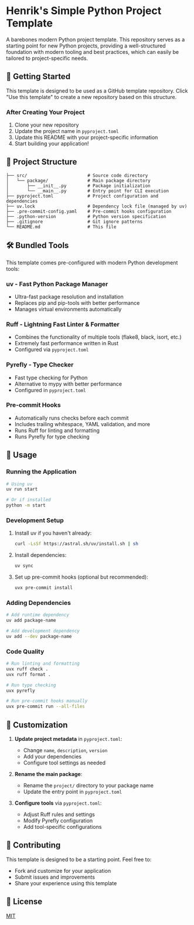 # Henrik's Simple Python Project Template

A barebones modern Python project template. This repository serves as a starting point for new Python projects, providing a well-structured foundation with modern tooling and best practices, which can easily be tailored to project-specific needs.

## 🚀 Getting Started

This template is designed to be used as a GitHub template repository. Click "Use this template" to create a new repository based on this structure.

### After Creating Your Project

1. Clone your new repository
2. Update the project name in `pyproject.toml`
3. Update this README with your project-specific information
4. Start building your application!

## 📁 Project Structure

```
├── src/                       # Source code directory
│   └── package/               # Main package directory
│       ├── __init__.py        # Package initialization
│       └── __main__.py        # Entry point for CLI execution
├── pyproject.toml             # Project configuration and dependencies
├── uv.lock                    # Dependency lock file (managed by uv)
├── .pre-commit-config.yaml    # Pre-commit hooks configuration
├── .python-version            # Python version specification
├── .gitignore                 # Git ignore patterns
└── README.md                  # This file
```

## 🛠️ Bundled Tools

This template comes pre-configured with modern Python development tools:

### **uv** - Fast Python Package Manager
- Ultra-fast package resolution and installation
- Replaces pip and pip-tools with better performance
- Manages virtual environments automatically

### **Ruff** - Lightning Fast Linter & Formatter
- Combines the functionality of multiple tools (flake8, black, isort, etc.)
- Extremely fast performance written in Rust
- Configured via `pyproject.toml`

### **Pyrefly** - Type Checker
- Fast type checking for Python
- Alternative to mypy with better performance
- Configured in `pyproject.toml`

### **Pre-commit Hooks**
- Automatically runs checks before each commit
- Includes trailing whitespace, YAML validation, and more
- Runs Ruff for linting and formatting
- Runs Pyrefly for type checking

## 🚀 Usage

### Running the Application

```bash
# Using uv
uv run start

# Or if installed
python -m start
```

### Development Setup

1. Install uv if you haven't already:
   ```bash
   curl -LsSf https://astral.sh/uv/install.sh | sh
   ```

2. Install dependencies:
   ```bash
   uv sync
   ```

3. Set up pre-commit hooks (optional but recommended):
   ```bash
   uvx pre-commit install
   ```

### Adding Dependencies

```bash
# Add runtime dependency
uv add package-name

# Add development dependency
uv add --dev package-name
```

### Code Quality

```bash
# Run linting and formatting
uvx ruff check .
uvx ruff format .

# Run type checking
uvx pyrefly

# Run pre-commit hooks manually
uvx pre-commit run --all-files
```

## 📝 Customization

1. **Update project metadata** in `pyproject.toml`:
   - Change `name`, `description`, `version`
   - Add your dependencies
   - Configure tool settings as needed

2. **Rename the main package**:
   - Rename the `project/` directory to your package name
   - Update the entry point in `pyproject.toml`

3. **Configure tools** via `pyproject.toml`:
   - Adjust Ruff rules and settings
   - Modify Pyrefly configuration
   - Add tool-specific configurations

## 🤝 Contributing

This template is designed to be a starting point. Feel free to:
- Fork and customize for your application
- Submit issues and improvements
- Share your experience using this template

## 📄 License

[MIT](LICENSE)
